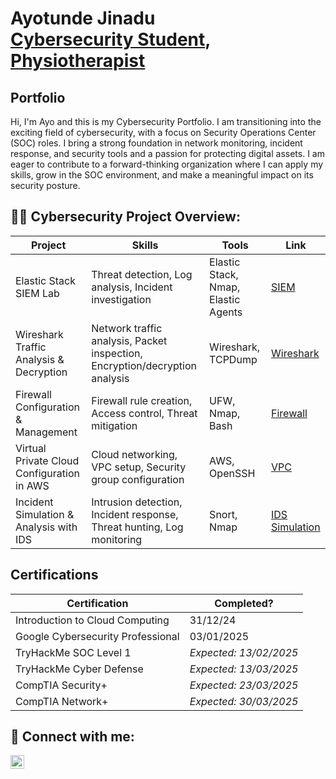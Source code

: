 <h1>Ayotunde Jinadu <br/><a href="(https://www.linkedin.com/in/ayotunde-jinadu-4285a4191/)">Cybersecurity Student</a>, <a href="https://www.linkedin.com/in/ayotunde-jinadu-4285a4191/">Physiotherapist</a></h1>

<h2>Portfolio</h2>

Hi, I'm Ayo and this is my Cybersecurity Portfolio. I am transitioning into the exciting field of cybersecurity, with a focus on Security Operations Center (SOC) roles. I bring a strong foundation in network monitoring, incident response, and security tools and a passion for protecting digital assets. I am eager to contribute to a forward-thinking organization where I can apply my skills, grow in the SOC environment, and make a meaningful impact on its security posture.

<h2>👨‍💻 Cybersecurity Project Overview:</h2>

|     Project     |                 Skills                |     Tools       |      Link       |
| --------------- | ------------------------------------- | --------------- | --------------- |
| Elastic Stack SIEM Lab | Threat detection, Log analysis, Incident investigation  | Elastic Stack, Nmap, Elastic Agents|  <a href="https://github.com/Ayotunde-Jinadu/Elastic-SIEM-Lab">SIEM</a>   |
| Wireshark Traffic Analysis & Decryption               |   Network traffic analysis, Packet inspection, Encryption/decryption analysis                                    |          Wireshark, TCPDump       |  <a href="https://github.com/Ayotunde-Jinadu/Network-Analysis-and-Decryption-Logging-Tool">Wireshark</a>               |
| Firewall Configuration & Management                |  Firewall rule creation, Access control, Threat mitigation                                     |  UFW, Nmap, Bash               | <a href="https://github.com/Ayotunde-Jinadu/Firewall-Configuration-and-Management">Firewall</a>                |
| Virtual Private Cloud Configuration in AWS | Cloud networking, VPC setup, Security group configuration                           | AWS, OpenSSH                                      |   <a href="https://github.com/Ayotunde-Jinadu/Virtual-Private-Cloud-Configuration">VPC</a>              |                 |
| Incident Simulation & Analysis with IDS | Intrusion detection, Incident response, Threat hunting, Log monitoring | Snort, Nmap | <a href="https://github.com/Ayotunde-Jinadu/Incident-Simulation-Analysis-with-IDS">IDS Simulation</a> |

<h2>Certifications</h2>

|     Certification     |               Completed?               |  
| --------------------  | -------------------------------------- |
| Introduction to Cloud Computing | 31/12/24 |
| Google Cybersecurity Professional | 03/01/2025 | |
| TryHackMe SOC Level 1 | *Expected: 13/02/2025* | |
| TryHackMe Cyber Defense | *Expected: 13/03/2025* | |
| CompTIA Security+ | *Expected: 23/03/2025* | |
| CompTIA Network+ | *Expected: 30/03/2025* | |


<h2> 🤳 Connect with me:</h2>

[<img align="left" alt="AyotundeJinadu | LinkedIn" width="22px" src="https://cdn.jsdelivr.net/npm/simple-icons@v3/icons/linkedin.svg" />][linkedin]


[linkedin]: https://www.linkedin.com/in/ayotunde-jinadu-4285a4191/

<!--
**ayotunde-jinadu/ayotunde-jinadu** is a ✨ _special_ ✨ repository because its `README.md` (this file) appears on your GitHub profile.

Here are some ideas to get you started:

- 🔭 I’m currently working on ...
- 🌱 I’m currently learning ...
- 👯 I’m looking to collaborate on ...
- 🤔 I’m looking for help with ...
- 💬 Ask me about ...
- 📫 How to reach me: ...
- 😄 Pronouns: ...
- ⚡ Fun fact: ...
-->
